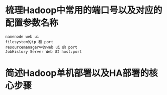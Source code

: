 # 梳理Hadoop中常用的端口号以及对应的配置参数名称
```
namenode web ui
filesystem的ip 和 port
resourcemanager中的web ui 的 port
JobHistory Server Web UI host:port
```

# 简述Hadoop单机部署以及HA部署的核心步骤
